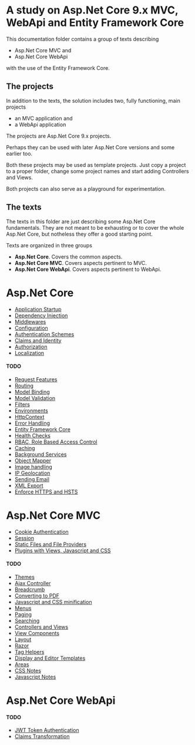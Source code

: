# A study on Asp.Net Core 9.x MVC, WebApi and Entity Framework Core
 
This documentation folder contains a group of texts describing 

- Asp.Net Core MVC and 
- Asp.Net Core WebApi 

with the use of the Entity Framework Core.

## The projects
In addition to the texts, the solution includes two, fully functioning, main projects

- an MVC application and
- a WebApi application

The projects are Asp.Net Core 9.x projects. 

Perhaps they can be used with later Asp.Net Core versions and some earlier too.

Both these projects may be used as template projects. Just copy a project to a proper folder, change some project names and start adding Controllers and Views.
 
Both projects can also serve as a playground for experimentation.

## The texts

The texts in this folder are just describing some Asp.Net Core fundamentals. They are not meant to be exhausting or to cover the whole Asp.Net Core, but notheless they offer a good starting point.

Texts are organized in three groups

- **Asp.Net Core**. Covers the common aspects.
- **Asp.Net Core MVC**. Covers aspects pertinent to MVC.
- **Asp.Net Core WebApi**. Covers aspects pertinent to WebApi.

# Asp.Net Core
- [Application Startup](ApplicationStartup.md)
- [Dependency Injection](DependencyInjection.md)
- [Middlewares](Middlewares.md)
- [Configuration](Configuration.md)
- [Authentication Schemes](AuthenticationSchemes.md)
- [Claims and Identity](ClaimsAndIdentity.md)
- [Authorization](Authorization.md)
- [Localization](Localization.md)

#### TODO
- [Request Features](RequestFeatures.md)
- [Routing](Routing.md)
- [Model Binding](ModelBinding.md)
- [Model Validation](ModelValidation.md)
- [Filters](Filters.md)
- [Environments](Environments.md)
- [HttpContext](HttpContext.md)
- [Error Handling](ErrorHandling.md)
- [Entity Framework Core](EFCore.md)
- [Health Checks](HealthChecks.md)
- [RBAC, Role Based Access Control](RBAC.md)
- [Caching](Caching.md)
- [Background Services](BackgroundServices.md)
- [Object Mapper](ObjectMapper.md)
- [Image handling](ImageHandling.md)
- [IP Geolocation](IpGeolocation.md)
- [Sending Email](SendingEmail.md)
- [XML Export](XmlExport.md)
- [Enforce HTTPS and HSTS](EnforceHTTPSandHSTS.md)


# Asp.Net Core MVC
- [Cookie Authentication](MVC/AuthenticationWithCookies.md)
- [Session](MVC/Session.md)
- [Static Files and File Providers](MVC/StaticFilesAndFileProviders.md)
- [Plugins with Views, Javascript and CSS](MVC/Plugins.md)

#### TODO
- [Themes](MVC/Themes.md)
- [Ajax Controller](MVC/AjaxController.md)
- [Breadcrumb](MVC/Breadcrumb.md)
- [Converting to PDF](MVC/ConvertingToPDF.md)
- [Javascript and CSS minification](MVC/JsCssMinification.md)
- [Menus](MVC/Menus.md)
- [Paging](MVC/Paging.md)
- [Searching](MVC/Searching.md)
- [Controllers and Views](MVC/ControllersAndViews.md)
- [View Components](MVC/ViewComponents.md)
- [Layout](MVC/Layout.md)
- [Razor](MVC/Razor.md)
- [Tag Helpers](MVC/TagHelpers.md)
- [Display and Editor Templates](MVC/DisplayAndEditorTemplates.md)
- [Areas](MVC/Areas.md)
- [CSS Notes](MVC/CssNotes.md)
- [Javascript Notes](MVC/JavascriptNotes.md)


# Asp.Net Core WebApi

#### TODO
- [JWT Token Authentication](WebApi/JWTTokenAuthentication.md)
- [Claims Transformation](WebApi/ClaimsTransformation.md)
